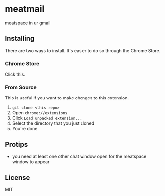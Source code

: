 # meatmail
meatspace in ur gmail

## Installing
There are two ways to install.
It's easier to do so through the Chrome Store.

### Chrome Store
Click this.

### From Source
This is useful if you want to make changes to this extension.

1. `git clone <this repo>`
2. Open `chrome://extensions`
3. Click `Load unpacked extension...`
4. Select the directory that you just cloned
5. You're done

## Protips
* you need at least one other chat window open for the meatspace window to appear

## License
MIT

